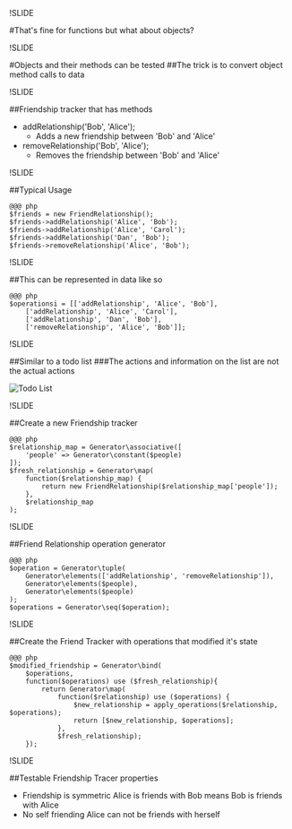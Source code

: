 !SLIDE

#That's fine for functions but what about objects?

!SLIDE

#Objects and their methods can be tested
##The trick is to convert object method calls to data

!SLIDE

##Friendship tracker that has methods
- addRelationship('Bob', 'Alice');
    - Adds a new friendship between 'Bob' and 'Alice'
- removeRelationship('Bob', 'Alice');
    - Removes the friendship between 'Bob' and 'Alice'

!SLIDE

##Typical Usage

    @@@ php
    $friends = new FriendRelationship();
    $friends->addRelationship('Alice', 'Bob');
    $friends->addRelationship('Alice', 'Carol');
    $friends->addRelationship('Dan', 'Bob');
    $friends->removeRelationship('Alice', 'Bob');

!SLIDE

##This can be represented in data like so

    @@@ php
    $operationsi = [['addRelationship', 'Alice', 'Bob'],
        ['addRelationship', 'Alice', 'Carol'],
        ['addRelationship', 'Dan', 'Bob'],
        ['removeRelationship', 'Alice', 'Bob']];

!SLIDE

##Similar to a todo list
###The actions and information on the list are not the actual actions

![Todo List](../../images/todo_list.png)

!SLIDE

##Create a new Friendship tracker

    @@@ php
    $relationship_map = Generator\associative([
        'people' => Generator\constant($people)
    ]);
    $fresh_relationship = Generator\map(
        function($relationship_map) {
            return new FriendRelationship($relationship_map['people']);
        },
        $relationship_map
    );

!SLIDE

##Friend Relationship operation generator

    @@@ php
    $operation = Generator\tuple(
        Generator\elements(['addRelationship', 'removeRelationship']),
        Generator\elements($people),
        Generator\elements($people)
    );
    $operations = Generator\seq($operation);

!SLIDE

##Create the Friend Tracker with operations that modified it's state

    @@@ php
    $modified_friendship = Generator\bind(
        $operations,
        function($operations) use ($fresh_relationship){
            return Generator\map(
                function($relationship) use ($operations) {
                    $new_relationship = apply_operations($relationship, $operations);
                    return [$new_relationship, $operations];
                },
                $fresh_relationship);
        });

!SLIDE

##Testable Friendship Tracer properties
- Friendship is symmetric Alice is friends with Bob means Bob is friends with Alice
- No self friending Alice can not be friends with herself
